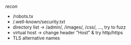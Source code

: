 *recon*
- /robots.tx
- /.well-known/security.txt
- directory list -> /admin/, /images/, /css/, ..., try to fuzz
- virtual host   -> change header "Host" & try http/https
- TLS alternative names
